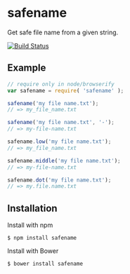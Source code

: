 safename
========

Get safe file name from a given string.

[![Build Status](https://travis-ci.org/jacoborus/safename.svg?branch=master)](https://travis-ci.org/jacoborus/safename)


## Example

```js
// require only in node/browserify
var safename = require( 'safename' );

safename('my file name.txt');
// => my_file_name.txt

safename('my file name.txt', '-');
// => my-file-name.txt

safename.low('my file name.txt');
// => my_file_name.txt

safename.middle('my file name.txt');
// => my-file-name.txt

safename.dot('my file name.txt');
// => my.file.name.txt
```



## Installation

Install with npm
```
$ npm install safename
```

Install with Bower
```
$ bower install safename
```


